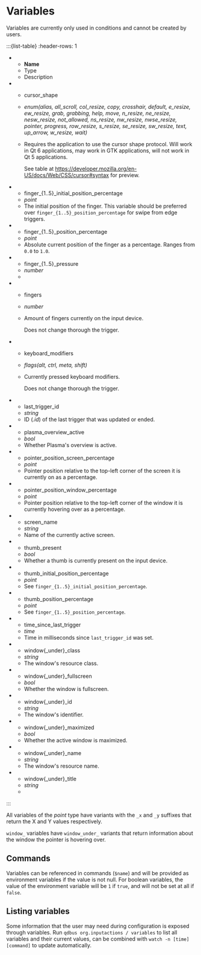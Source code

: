 # Variables
Variables are currently only used in conditions and cannot be created by users.

:::{list-table}
:header-rows: 1

* - **Name**
  - Type
  - Description

* - cursor_shape
  - *enum(alias, all_scroll, col_resize, copy, crosshair, default, e_resize, ew_resize, grab, grabbing, help, move, n_resize, ne_resize, nesw_resize, not_allowed, ns_resize, nw_resize, nwse_resize, pointer, progress, row_resize, s_resize, se_resize, sw_resize, text, up_arrow, w_resize, wait)*
  - Requires the application to use the cursor shape protocol. Will work in Qt 6 applications, may work in GTK applications, will not work in Qt 5 applications.

    See table at <https://developer.mozilla.org/en-US/docs/Web/CSS/cursor#syntax> for preview.

* - finger_{1..5}_initial_position_percentage
  - *point*
  - The initial position of the finger. This variable should be preferred over ``finger_{1..5}_position_percentage`` for swipe from edge triggers.

* - finger_{1..5}_position_percentage
  - *point*
  - Absolute current position of the finger as a percentage. Ranges from ``0.0`` to ``1.0``.

* - finger_{1..5}_pressure
  - *number*
  - 

* - fingers
  - *number*
  - Amount of fingers currently on the input device.

    Does not change thorough the trigger.

* - keyboard_modifiers
  - *flags(alt, ctrl, meta, shift)*
  - Currently pressed keyboard modifiers.

    Does not change thorough the trigger.

* - last_trigger_id
  - *string*
  - ID (*[](/trigger).id*) of the last trigger that was updated or ended.

* - plasma_overview_active
  - *bool*
  - Whether Plasma's overview is active.

* - pointer_position_screen_percentage
  - *point*
  - Pointer position relative to the top-left corner of the screen it is currently on as a percentage.

* - pointer_position_window_percentage
  - *point*
  - Pointer position relative to the top-left corner of the window it is currently hovering over as a percentage.

* - screen_name
  - *string*
  - Name of the currently active screen.

* - thumb_present
  - *bool*
  - Whether a thumb is currently present on the input device.

* - thumb_initial_position_percentage
  - *point*
  - See ``finger_{1..5}_initial_position_percentage``.

* - thumb_position_percentage
  - *point*
  - See ``finger_{1..5}_position_percentage``.

* - time_since_last_trigger
  - *time*
  - Time in milliseconds since ``last_trigger_id`` was set.

* - window{_under}_class
  - *string*
  - The window's resource class.

* - window{_under}_fullscreen
  - *bool*
  - Whether the window is fullscreen.

* - window{_under}_id
  - *string*
  - The window's identifier.

* - window{_under}_maximized
  - *bool*
  - Whether the active window is maximized.

* - window{_under}_name
  - *string*
  - The window's resource name.

* - window{_under}_title
  - *string*
  - 
:::

All variables of the *point* type have variants with the ``_x`` and ``_y`` suffixes that return the X and Y values respectively.

``window_`` variables have ``window_under_`` variants that return information about the window the pointer is hovering over.

## Commands
Variables can be referenced in commands (``$name``) and will be provided as environment variables if the value is not null. For boolean variables, the value
of the environment variable will be ``1`` if ``true``, and will not be set at all if ``false``.

## Listing variables
Some information that the user may need during configuration is exposed through variables. Run ``qdbus org.inputactions / variables`` to list all
variables and their current values, can be combined with ``watch -n [time] [command]`` to update automatically.
